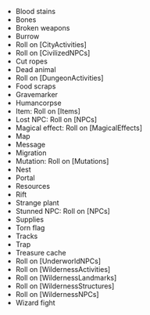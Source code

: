 
* Blood stains
* Bones
* Broken weapons
* Burrow
* Roll on [CityActivities]
* Roll on [CivilizedNPCs]
* Cut ropes
* Dead animal
* Roll on [DungeonActivities]
* Food scraps
* Gravemarker
* Humancorpse
* Item: Roll on [Items]
* Lost NPC: Roll on [NPCs]
* Magical effect: Roll on [MagicalEffects]
* Map
* Message
* Migration
* Mutation: Roll on [Mutations]
* Nest
* Portal
* Resources
* Rift
* Strange plant
* Stunned NPC: Roll on [NPCs]
* Supplies
* Torn flag
* Tracks
* Trap
* Treasure cache
* Roll on [UnderworldNPCs]
* Roll on [WildernessActivities]
* Roll on [WildernessLandmarks]
* Roll on [WildernessStructures]
* Roll on [WildernessNPCs]
* Wizard fight